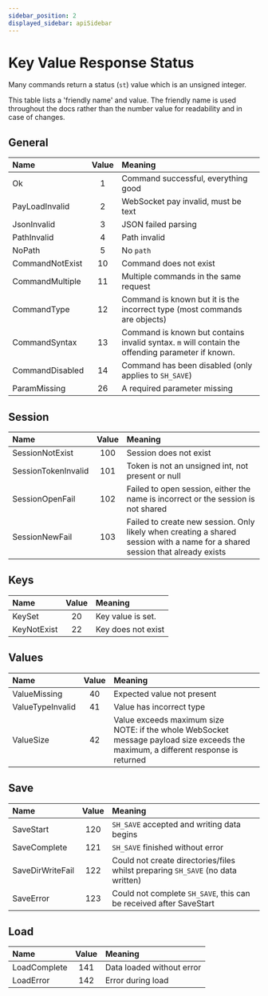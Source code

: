 ```yaml
---
sidebar_position: 2
displayed_sidebar: apiSidebar
---
```


# Key Value Response Status
Many commands return a status (`st`) value which is an unsigned integer.

This table lists a 'friendly name' and value. The friendly name is used throughout the docs rather than the number value for readability and in case of changes.


## General
|Name|Value|Meaning
|:---|:---:|:---|
|Ok|1|Command successful, everything good|
|PayLoadInvalid|2|WebSocket pay invalid, must be text|
|JsonInvalid|3|JSON failed parsing|
|PathInvalid|4|Path invalid|
|NoPath|5|No `path`|
|CommandNotExist|10|Command does not exist|
|CommandMultiple|11|Multiple commands in the same request|
|CommandType|12|Command is known but it is the incorrect type (most commands are objects)|
|CommandSyntax|13|Command is known but contains invalid syntax. `m` will contain the offending parameter if known.|
|CommandDisabled|14|Command has been disabled (only applies to `SH_SAVE`)|
|ParamMissing|26|A required parameter missing|


## Session
|Name|Value|Meaning
|:---|:---:|:---|
|SessionNotExist|100|Session does not exist|
|SessionTokenInvalid|101|Token is not an unsigned int, not present or null|
|SessionOpenFail|102|Failed to open session, either the name is incorrect or the session is not shared|
|SessionNewFail|103|Failed to create new session. Only likely when creating a shared session with a name for a shared session that already exists|


## Keys
|Name|Value|Meaning
|:---|:---:|:---|
|KeySet|20|Key value is set.|
|KeyNotExist|22|Key does not exist|


## Values
|Name|Value|Meaning
|:---|:---:|:---|
|ValueMissing|40|Expected value not present|
|ValueTypeInvalid|41|Value has incorrect type|
|ValueSize|42|Value exceeds maximum size <br/> NOTE: if the whole WebSocket message payload size exceeds the maximum, a different response is returned|


## Save
|Name|Value|Meaning
|:---|:---:|:---|
|SaveStart|120|`SH_SAVE` accepted and writing data begins|
|SaveComplete|121|`SH_SAVE` finished without error|
|SaveDirWriteFail|122|Could not create directories/files whilst preparing `SH_SAVE` (no data written)|
|SaveError|123|Could not complete `SH_SAVE`, this can be received after SaveStart|


## Load
|Name|Value|Meaning
|:---|:---:|:---|
|LoadComplete|141|Data loaded without error|
|LoadError|142|Error during load|
